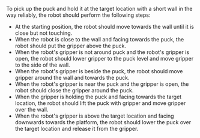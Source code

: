To pick up the puck and hold it at the target location with a short wall in the way reliably, the robot should perform the following steps:
- At the starting position, the robot should move towards the wall until it is close but not touching.
- When the robot is close to the wall and facing towards the puck, the robot should put the gripper above the puck.
- When the robot's gripper is not around puck and the robot's gripper is open, the robot should lower gripper to the puck level and move gripper to the side of the wall.
- When the robot's gripper is beside the puck, the robot should move gripper around the wall and towards the puck.
- When the robot's gripper is near the puck and the gripper is open, the robot should close the gripper around the puck.
- When the gripper is holding the puck and facing towards the target location, the robot should lift the puck with gripper and move gripper over the wall.
- When the robot's gripper is above the target location and facing downwards towards the platform, the robot should lower the puck over the target location and release it from the gripper.